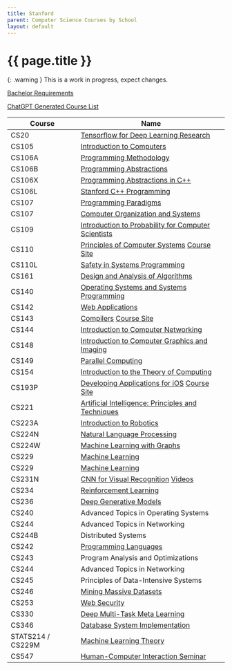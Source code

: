 ```yaml
---
title: Stanford
parent: Computer Science Courses by School
layout: default
---
```


# {{ page.title }}

{: .warning }
This is a work in progress, expect changes.

[Bachelor Requirements](https://archived-bulletin.stanford.mobi/schoolofengineering/computerscience/#bachelortext)

[ChatGPT Generated Course List](./chatgpt-stanford.html)

| Course            | Name                                                                                                                                                                                  |
| ----------------- | ------------------------------------------------------------------------------------------------------------------------------------------------------------------------------------- |
| CS20              | [Tensorflow for Deep Learning Research](https://www.youtube.com/playlist?list=PLIDllPt3EQZoS8gCP3cw273Cq9puuPLTg)                                                                     |
| CS105             | [Introduction to Computers](./stanford-cs105.html)                                                                                                                                    |
| CS106A            | [Programming Methodology](./stanford-cs106a.html)                                                                                                                                     |
| CS106B            | [Programming Abstractions](./stanford-cs106b.html)                                                                                                                                    |
| CS106X            | [Programming Abstractions in C++](./stanford-cs106bx.html)                                                                                                                            |
| CS106L            | [Stanford C++ Programming](./stanford-cs106l.html)                                                                                                                                    |
| CS107             | [Programming Paradigms](./stanford-cs107-pp.html)                                                                                                                                     |
| CS107             | [Computer Organization and Systems](./stanford-cs107-cos.html)                                                                                                                        |
| CS109             | [Introduction to Probability for Computer Scientists](https://www.youtube.com/watch?v=2MuDZIAzBMY&list=PLoROMvodv4rOpr_A7B9SriE_iZmkanvUg)                                            |
| CS110             | [Principles of Computer Systems](https://www.youtube.com/playlist?list=PLu77E6J7s6Ko3Ft4XcOX1yKW6iX3eEFqS) [Course Site](https://web.stanford.edu/class/archive/cs/cs110/cs110.1204/) |
| CS110L            | [Safety in Systems Programming](https://www.youtube.com/@RyanEberhardt)                                                                                                               |
| CS161             | [Design and Analysis of Algorithms](https://www.youtube.com/playlist?list=PLyhSTP3Z5_mZ8krUa2JsvL7V755ogHgkK)                                                                         |
| CS140             | [Operating Systems and Systems Programming](https://web.stanford.edu/class/archive/cs/cs140/cs140.1088/)                                                                              |
| CS142             | [Web Applications](https://web.stanford.edu/class/cs142/lectures.html)                                                                                                                |
| CS143             | [Compilers](https://archive.org/details/academictorrents_b7579be97c2f01e4efadb0b6b06f0d071afeaac9) [Course Site](https://web.stanford.edu/class/cs143/)                               |
| CS144             | [Introduction to Computer Networking](https://www.youtube.com/playlist?list=PLoCMsyE1cvdWKsLVyf6cPwCLDIZnOj0NS)                                                                       |
| CS148             | [Introduction to Computer Graphics and Imaging](https://web.stanford.edu/class/cs148/index.html)                                                                                      |
| CS149             | [Parallel Computing](https://www.youtube.com/playlist?list=PLoROMvodv4rMp7MTFr4hQsDEcX7Bx6Odp)                                                                                        |
| CS154             | [Introduction to the Theory of Computing](https://www.youtube.com/playlist?list=PLjG2IDGftWft9Y11xC0sfgeT5jyTJqB-i)                                                                   |
| CS193P            | [Developing Applications for iOS](https://www.youtube.com/@StanfordCS193p) [Course Site](https://cs193p.sites.stanford.edu/2023)                                                      |
| CS221             | [Artificial Intelligence: Principles and Techniques](https://www.youtube.com/watch?v=J8Eh7RqggsU&list=PLoROMvodv4rO1NB9TD4iUZ3qghGEGtqNX)                                             |
| CS223A            | [Introduction to Robotics](https://see.stanford.edu/Course/CS223A)                                                                                                                    |
| CS224N            | [Natural Language Processing](https://www.youtube.com/playlist?list=PLoROMvodv4rMFqRtEuo6SGjY4XbRIVRd4)                                                                               |
| CS224W            | [Machine Learning with Graphs](https://www.youtube.com/watch?v=JAB_plj2rbA)                                                                                                           |
| CS229             | [Machine Learning](https://www.youtube.com/watch?v=jGwO_UgTS7I&list=PLoROMvodv4rMiGQp3WXShtMGgzqpfVfbU)                                                                               |
| CS229             | [Machine Learning](https://see.stanford.edu/Course/CS229)                                                                                                                             |
| CS231N            | [CNN for Visual Recognition](https://cs231n.stanford.edu/) [Videos](https://www.youtube.com/playlist?list=PL3FW7Lu3i5JvHM8ljYj-zLfQRF3EO8sYv)                                         |
| CS234             | [Reinforcement Learning](https://www.youtube.com/playlist?list=PLoROMvodv4rOSOPzutgyCTapiGlY2Nd8u)                                                                                    |
| CS236             | [Deep Generative Models](https://www.youtube.com/watch?v=XZ0PMRWXBEU&list=PLoROMvodv4rPOWA-omMM6STXaWW4FvJT8)                                                                         |
| CS240             | Advanced Topics in Operating Systems                                                                                                                                                  |
| CS244             | Advanced Topics in Networking                                                                                                                                                         |
| CS244B            | Distributed Systems                                                                                                                                                                   |
| CS242             | [Programming Languages](https://stanford-cs242.github.io/f19/)                                                                                                                        |
| CS243             | Program Analysis and Optimizations                                                                                                                                                    |
| CS244             | Advanced Topics in Networking                                                                                                                                                         |
| CS245             | Principles of Data-Intensive Systems                                                                                                                                                  |
| CS246             | [Mining Massive Datasets](https://www.youtube.com/channel/UC_Oao2FYkLAUlUVkBfze4jg/videos)                                                                                            |
| CS253             | [Web Security](https://www.youtube.com/playlist?list=PL1y1iaEtjSYiiSGVlL1cHsXN_kvJOOhu-)                                                                                              |
| CS330             | [Deep Multi-Task Meta Learning](https://www.youtube.com/playlist?list=PLoROMvodv4rMC6zfYmnD7UG3LVvwaITY5)                                                                             |
| CS346             | [Database System Implementation](https://web.stanford.edu/class/cs346/2015/)                                                                                                          |
| STATS214 / CS229M | [Machine Learning Theory](https://web.stanford.edu/class/stats214/)                                                                                                                   |
| CS547             | [Human-Computer Interaction Seminar](https://www.youtube.com/playlist?list=PLoROMvodv4rMyupDF2O00r19JsmolyXdD)                                                                        |

